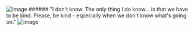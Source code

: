 ![image](https://github.com/user-attachments/assets/d0e093fb-df1c-484c-8cc3-373a6e4466a7) ###### "I don't know. The only thing I do know... is that we have to be kind. Please, be kind - especially when we don't know what's going on."
![image](https://github.com/user-attachments/assets/91879ca9-4b95-4078-a716-6b0ee3880c37)




